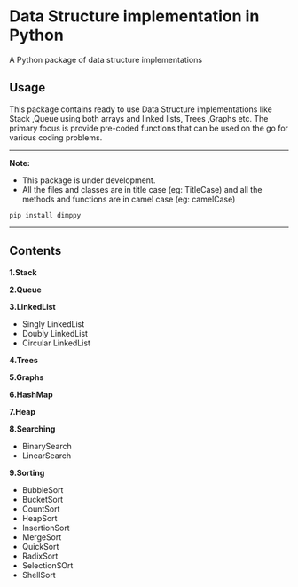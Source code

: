# Data Structure implementation in Python 

A Python package of data structure implementations 

## Usage

This package contains ready to use Data Structure implementations like Stack ,Queue using both arrays and linked lists, Trees ,Graphs etc. The primary focus is provide pre-coded functions that can be used on the go for various coding problems. 

-----------------------------------
**Note:** 
* This package is under development.
* All the files and classes are in title case (eg: TitleCase) and all the methods and functions are in camel case (eg: camelCase)

```  
pip install dimppy
```

-----------------------------------
## Contents
**1.Stack**

**2.Queue**

**3.LinkedList**
* Singly LinkedList
* Doubly LinkedList
* Circular LinkedList

**4.Trees**

**5.Graphs**

**6.HashMap**

**7.Heap**

**8.Searching**
* BinarySearch 
* LinearSearch

**9.Sorting**
* BubbleSort
* BucketSort
* CountSort
* HeapSort
* InsertionSort
* MergeSort
* QuickSort
* RadixSort
* SelectionSOrt
* ShellSort

